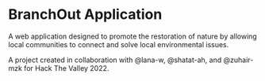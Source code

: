 # BranchOut Application

A web application designed to promote the restoration of nature by allowing local communities to connect and solve local environmental issues.

A project created in collaboration with @lana-w, @shatat-ah, and @zuhair-mzk for Hack The Valley 2022.